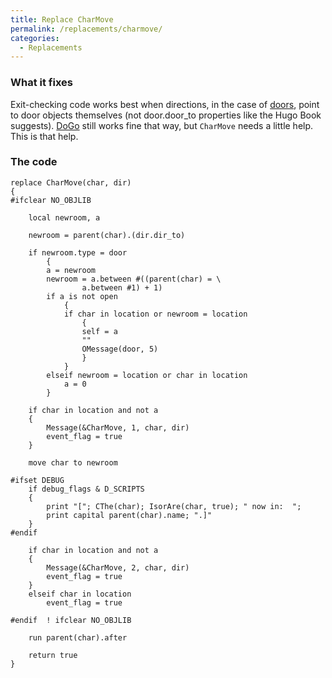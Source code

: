 ```yaml
---
title: Replace CharMove
permalink: /replacements/charmove/
categories: 
  - Replacements
---
```


### What it fixes

Exit-checking code works best when directions, in the case of
[doors](doors), point to door objects themselves (not
door.door_to properties like the Hugo Book suggests).
[DoGo](DoGo) still works fine that way, but `CharMove` needs
a little help. This is that help.

### The code


    replace CharMove(char, dir)
    {
    #ifclear NO_OBJLIB

        local newroom, a

        newroom = parent(char).(dir.dir_to)

        if newroom.type = door
            {
            a = newroom
            newroom = a.between #((parent(char) = \
                    a.between #1) + 1)
            if a is not open
                {
                if char in location or newroom = location
                    {
                    self = a
                    ""
                    OMessage(door, 5)
                    }
                }
            elseif newroom = location or char in location
                a = 0
            }

        if char in location and not a
        {
            Message(&CharMove, 1, char, dir)
            event_flag = true
        }

        move char to newroom

    #ifset DEBUG
        if debug_flags & D_SCRIPTS
        {
            print "["; CThe(char); IsorAre(char, true); " now in:  ";
            print capital parent(char).name; ".]"
        }
    #endif

        if char in location and not a
        {
            Message(&CharMove, 2, char, dir)
            event_flag = true
        }
        elseif char in location
            event_flag = true

    #endif  ! ifclear NO_OBJLIB

        run parent(char).after

        return true
    }
